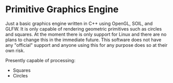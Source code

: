 # Primitive Graphics Engine

Just a basic graphics engine written in C++ using OpenGL, SOIL, and GLFW. It is only capable of rendering geometric primitives such as circles and squares. At the moment
there is only support for Linux and there are no plans to change this in the immediate future.  This software does not have any "official" support and anyone using this for
any purpose does so at their own risk.

Presently capable of processing:
* Squares
* Circles
